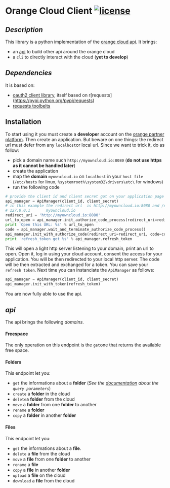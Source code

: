 # Orange Cloud Client [![license](https://img.shields.io/github/license/antechrestos/orangecloud-client.svg)](https://raw.githubusercontent.com/antechrestos/orangecloud-client/master/LICENSE)


## *Description*

This library is a python implementation of the [orange cloud api](https://developer.orange.com/apis/cloud-france/api-reference). It brings:

- an [api](#api) to build other api around the orange cloud
- a `cli` to directly interact with the cloud (**yet to develop**)

## *Dependencies*
It is based on:

- [oauth2 client library](https://github.com/antechrestos/OAuth2Client), itself based on r[requests] (https://pypi.python.org/pypi/requests)
- [requests toolbelts](https://github.com/sigmavirus24/requests-toolbelt)

## Installation
To start using it you must create a **developer** account on the [orange partner platform](https://developer.orange.com/signin). Then create an application. But beware on one things: the redirect url must defer from any `localhost`or local url. Since we want to trick it, do as follow:

- pick a domain name such `http://myowncloud.io:8080` (**do not use https as it cannot be handled later**)
- create the application
- map the **domain** `myowncloud.io` on `localhost` in your `host file` (`/etc/hosts` for linux, `%systemroot%\system32\drivers\etc\` for windows)
- run the following code

```python
# provide the client id and client secret got on your application page
api_manager = ApiManager(client_id, client_secret)
# in this example the redirect url  is http://myowncloud.io:8080 and /etc/hosts contains the line
# 127.0.0.1       myowncloud.io
redirect_uri = 'http://myowncloud.io:8080'
url_to_open = api_manager.init_authorize_code_process(redirect_uri=redirect_uri, state='1234')
print 'Open this URL: %s' % url_to_open
code = api_manager.wait_and_terminate_authorize_code_process()
api_manager.init_with_authorize_code(redirect_uri=redirect_uri, code=code)
print 'refresh_token got %s' % api_manager.refresh_token
```
    
This will open a light http server listening to your domain, print an url to open. Open it, log in using your cloud account, consent the access for your application. You will be then redirected to your local http server. The code will be then extracted and exchanged for a token. You can save your `refresh token`. Next time you can instanciate the `ApiManager` as follows:
    
```python
api_manager = ApiManager(client_id, client_secret)
api_manager.init_with_token(refresh_token)
```

You are now fully able to use the api.

## *api*
The api brings the following *domains*.

#### Freespace
The only operation on this endpoint is the `get`one that returns the available free space.

#### Folders
This endpoint let you:

- `get` the informations about a **folder** (*See the [documentation](https://developer.orange.com/apis/cloud-france/api-reference) about the `query parameters`*)
- `create` a **folder** in the cloud
- `delete`a **folder** from the cloud
- `move` a **folder** from one **folder** to another
- `rename` a **folder**
- `copy` a **folder** in another **folder**

#### Files
This endpoint let you:

- `get` the informations about a **file**.
- `delete` a **file** from the cloud
- `move` a **file** from one **folder** to another
- `rename` a **file**
- `copy` a **file** in another **folder**
- `upload` a **file** on the cloud
- `download` a **file** from the cloud




